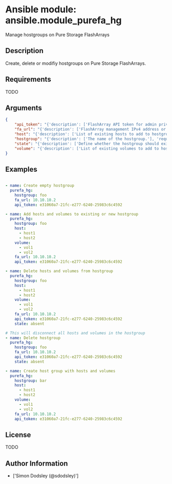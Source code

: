 # Ansible module: ansible.module_purefa_hg


Manage hostgroups on Pure Storage FlashArrays

## Description

Create, delete or modifiy hostgroups on Pure Storage FlashArrays.

## Requirements

TODO

## Arguments

``` json
{
    "api_token": "{'description': ['FlashArray API token for admin privileged user.'], 'required': True}",
    "fa_url": "{'description': ['FlashArray management IPv4 address or Hostname.'], 'required': True}",
    "host": "{'description': ['List of existing hosts to add to hostgroup.']}",
    "hostgroup": "{'description': ['The name of the hostgroup.'], 'required': True}",
    "state": "{'description': ['Define whether the hostgroup should exist or not.'], 'default': 'present', 'choices': ['absent', 'present']}",
    "volume": "{'description': ['List of existing volumes to add to hostgroup.']}",
}
```

## Examples


``` yaml

- name: Create empty hostgroup
  purefa_hg:
    hostgroup: foo
    fa_url: 10.10.10.2
    api_token: e31060a7-21fc-e277-6240-25983c6c4592

- name: Add hosts and volumes to existing or new hostgroup
  purefa_hg:
    hostgroup: foo
    host:
      - host1
      - host2
    volume:
      - vol1
      - vol2
    fa_url: 10.10.10.2
    api_token: e31060a7-21fc-e277-6240-25983c6c4592

- name: Delete hosts and volumes from hostgroup
  purefa_hg:
    hostgroup: foo
    host:
      - host1
      - host2
    volume:
      - vol1
      - vol2
    fa_url: 10.10.10.2
    api_token: e31060a7-21fc-e277-6240-25983c6c4592
    state: absent

# This will disconnect all hosts and volumes in the hostgroup
- name: Delete hostgroup
  purefa_hg:
    hostgroup: foo
    fa_url: 10.10.10.2
    api_token: e31060a7-21fc-e277-6240-25983c6c4592
    state: absent

- name: Create host group with hosts and volumes
  purefa_hg:
    hostgroup: bar
    host:
      - host1
      - host2
    volume:
      - vol1
      - vol2
    fa_url: 10.10.10.2
    api_token: e31060a7-21fc-e277-6240-25983c6c4592

```

## License

TODO

## Author Information
  - ['Simon Dodsley (@sdodsley)']
